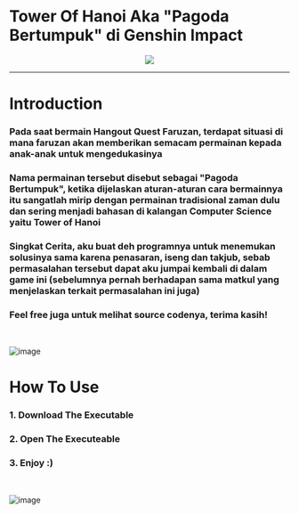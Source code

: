 # Tower Of Hanoi Aka "Pagoda Bertumpuk" di Genshin Impact
<p align="center">
  <img src="https://user-images.githubusercontent.com/71064059/222914047-d50994db-60d5-4acd-91ec-0efa7cf3064b.png">
</p>

<!--![image](https://user-images.githubusercontent.com/71064059/222914047-d50994db-60d5-4acd-91ec-0efa7cf3064b.png) -->

-----
# Introduction
<h3>Pada saat bermain Hangout Quest Faruzan, terdapat situasi di mana faruzan akan memberikan semacam permainan kepada anak-anak untuk mengedukasinya</h3>
<h3>Nama permainan tersebut disebut sebagai "Pagoda Bertumpuk", ketika dijelaskan aturan-aturan cara bermainnya itu sangatlah mirip dengan permainan tradisional zaman dulu dan sering menjadi bahasan di kalangan Computer Science yaitu Tower of Hanoi</h3>
<h3>Singkat Cerita, aku buat deh programnya untuk menemukan solusinya sama karena penasaran, iseng dan takjub, sebab permasalahan tersebut dapat aku jumpai kembali di dalam game ini (sebelumnya pernah berhadapan sama matkul yang menjelaskan terkait permasalahan ini juga)</h3>
<h3>Feel free juga untuk melihat source codenya, terima kasih!</h3>
<br>

![image](https://user-images.githubusercontent.com/71064059/222913723-e51d0fb1-998b-4840-b308-a6b6cc91b14e.png)

# How To Use
<h3>1. Download The Executable</h3>
<h3>2. Open The Executeable</h3>
<h3>3. Enjoy :)</h3>
<br>

![image](https://user-images.githubusercontent.com/71064059/222914467-3876aca3-543b-4405-929a-7645b96bbd84.png)

